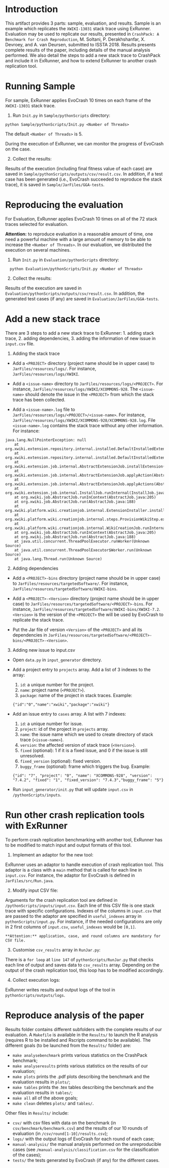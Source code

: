  # Introduction

This artifact provides 3 parts: sample, evaluation, and results.
Sample is an example which replicates the `XWIKI-13031` stack trace using ExRunner. 
Evaluation may be used to replicate our results, presented in `CrashPack: A Benchmark for Crash Reproduction`, M. Soltani, P. Derakhshanfar, X. Devroey, and A. van Deursen, submitted to ISSTA 2018.
Results presents complete results of the paper, including details of the manual analysis performed.
We also detail the steps to add a new stack trace to CrashPack and include it in ExRunner, and how to extend ExRunner to another crash replication tool.

# Running Sample

For sample, ExRunner applies EvoCrash 10 times on each frame of the `XWIKI-13031` stack trace.

1. Run `Init.py` in `Sample/pythonScripts` directory:
```
python Sample/pythonScripts/Init.py <Number of Threads>
```
The default `<Number of Threads>` is 5.

  During the execution of ExRunner, we can monitor the progress of EvoCrash on the case.

2. Collect the results:

  Results of the execution (including final fitness value of each case) are saved in `Sample/pythonScripts/outputs/csv/result.csv`. In addition, if a test case has been generated (i.e., EvoCrash succeeded to reproduce the stack trace), it is saved in `Sample/JarFiles/GGA-tests`.


# Reproducing the evaluation

For Evaluation, ExRunner applies EvoCrash 10 times on all of the 72 stack traces selected for evaluation.

 **Attention:** to reproduce evaluation in a reasonable amount of time, one need a powerful machine with a large amount of memory to be able to increase the `<Number of Threads>`. In our evaluation, we distributed the execution on several machines.

1. Run `Init.py` in `Evaluation/pythonScripts` directory:
```
  python Evaluation/pythonScripts/Init.py <Number of Threads>
```

2. Collect the results:

  Results of the execution are saved in `Evaluation/pythonScripts/outputs/csv/result.csv`. In addition, the generated test cases (if any) are saved in `Evaluation/JarFiles/GGA-tests`.


# Add a new stack trace

There are 3 steps to add a new stack trace to ExRunner: 1. adding stack trace, 2. adding dependencies, 3. adding the information of new issue in `input.csv` file.

1. Adding the stack trace
  * Add a `<PROJECT>` directory (project name should be in upper case) to `JarFiles/resources/logs/`. For instance, `JarFiles/resources/logs/XWIKI`.

  * Add a `<issue-name>` directory to `JarFiles/resources/logs/<PROJECT>`. For instance, `JarFiles/resources/logs/XWIKI/XCOMMONS-928`. The `<issue-name>` should denote the issue in the `<PROJECT>` from which the stack trace has been collected.

  * Add a `<issue-name>.log` file to `JarFiles/resources/logs/<PROJECT>/<issue-name>`. For instance, `JarFiles/resources/logs/XWIKI/XCOMMONS-928/XCOMMONS-928.log`. File `<issue-name>.log` contains the stack trace without any other information. For instance:

```
java.lang.NullPointerException: null
    at org.xwiki.extension.repository.internal.installed.DefaultInstalledExtensionRepository.applyInstallExtension(DefaultInstalledExtensionRepository.java:449)
    at org.xwiki.extension.repository.internal.installed.DefaultInstalledExtensionRepository.installExtension(DefaultInstalledExtensionRepository.java:691)
    at org.xwiki.extension.job.internal.AbstractExtensionJob.installExtension(AbstractExtensionJob.java:257)
    at org.xwiki.extension.job.internal.AbstractExtensionJob.applyAction(AbstractExtensionJob.java:204)
    at org.xwiki.extension.job.internal.AbstractExtensionJob.applyActions(AbstractExtensionJob.java:151)
    at org.xwiki.extension.job.internal.InstallJob.runInternal(InstallJob.java:150)
    at org.xwiki.job.AbstractJob.runInContext(AbstractJob.java:205)
    at org.xwiki.job.AbstractJob.run(AbstractJob.java:188)
    at org.xwiki.platform.wiki.creationjob.internal.ExtensionInstaller.installExtension(ExtensionInstaller.java:73)
    at org.xwiki.platform.wiki.creationjob.internal.steps.ProvisionWikiStep.execute(ProvisionWikiStep.java:78)
    at org.xwiki.platform.wiki.creationjob.internal.WikiCreationJob.runInternal(WikiCreationJob.java:80)
    at org.xwiki.job.AbstractJob.runInContext(AbstractJob.java:205)
    at org.xwiki.job.AbstractJob.run(AbstractJob.java:188)
    at java.util.concurrent.ThreadPoolExecutor.runWorker(Unknown Source)
    at java.util.concurrent.ThreadPoolExecutor$Worker.run(Unknown Source)
    at java.lang.Thread.run(Unknown Source)
```
  

2. Adding dependencies
  * Add a `<PROJECT>-bins` directory (project name should be in upper case) to `JarFiles/resources/targetedSoftware/`. For instance, `JarFiles/resources/targetedSoftware/XWIKI-bins`.

  * Add a `<PROJECT>-<Version>` directory (project name should be in upper case) to `JarFiles/resources/targetedSoftware/<PROJECT>-bins`. For instance, `JarFiles/resources/targetedSoftware/XWIKI-bins/XWIKI-7.2`. `<Version>` is the version of the `<PROJECT>` the will be used by EvoCrash to replicate the stack trace.

  * Put the Jar file of version `<Version>` of the `<PROJECT>` and all its dependencies in `JarFiles/resources/targetedSoftware/<PROJECT>-bins/<PROJECT>-<Version>`.

3. Adding new issue to input.csv
  * Open `data.py` in `input_generator` directory.
  * Add a project entry to `projects` array. Add a list of 3 indexes to the array:
	1. `id`: a unique number for the project.
    2. `name`: project name (`<PROJECT>`).
    3. `package`: name of the project in stack traces.
    Example:
        
	```
  	{"id":"0","name":"xwiki","package":"xwiki"}
  	```
      
  * Add an issue entry to `cases` array. A list with 7 indexes:
    1. `id`: a unique number for issue.
    2. `project`: id of the project in `projects` array.
    3. `name`: the issue name which we used to create directory of stack trace (`<issue-name>`).
    4. `version`: the affected version of stack trace (`<Version>`).
    5. `fixed` (optional): 1 if it is a fixed issue, and 0 if the issue is still unresolved.
    6. `fixed_version` (optional): fixed version.
    7. `buggy_frame` (optional): frame which triggers the bug.
    Example:
    
    ```
    {"id": "7", "project": "0", "name": "XCOMMONS-928", "version": "7.4.2", "fixed": "1", "fixed_version": "7.4.3","buggy_frame": "5"}
    ```
        
  * Run `input_generator/init.py` that will update `input.csv` in `/pythonScripts/inputs`.


# Run other crash replication tools with ExRunner

To perform crash replication benchmarking with another tool, ExRunner has to be modified to match input and output formats of this tool.

  1. Implement an adaptor for the new tool:

  ExRunner uses an adaptor to handle execution of crash replication tool. This adaptor is a class with a `main` method that is called for each line in `input.csv`. For instance, the adaptor for EvoCrash is defined in `JarFiles/src/Run.java`.

  2. Modify input CSV file:

  Arguments for the crash replication tool are defined in `/pythonScripts/inputs/input.csv`. Each line of this CSV file is one stack trace with specific configurations. Indexes of the columns in `input.csv` that are passed to the adaptor are specified in `useful_indexes` array in `pythonScripts/input.py`. For instance, if the needed configurations are only in 2 first columns of `input.csv`, `useful_indexes` would be `[0,1]`.

    **Attention:** application, case, and round columns are mandatory for CSV file.

  3. Customise `csv_results` array in `RunJar.py`:

   There is a `for loop` at `line 147` of `pythonScripts/RunJar.py` that checks each line of output and saves  data to `csv_results` array. Depending on the output of the crash replication tool, this loop has to be modified accordingly.
   
  4. Collect execution logs:

  ExRunner writes results and output logs of the tool in `pythonScripts/outputs/logs`.

# Reproduce analysis of the paper

Results folder contains different subfolders with the complete results of our evaluation. A `Makefile` is available in the `Results/` to launch the R analysis (requires R to be installed and Rscripts command to be available). The different goals (to be launched from the `Results/` folder) are:

  * `make analysebenchmark` prints various statistics on the CrashPack benchmark;
  * `make analyseresults` prints various statistics on the results of our evaluation;
  * `make plots` prints the .pdf plots describing the benchmark and the evaluation results in `plots/`;
  * `make tables` prints the .tex tables describing the benchmark and the evaluation results in `tables/`;
  * `make all` all of the above goals;
  * `make clean` deletes `plots/` and `tables/`.
	
Other files in `Results/` include:

  * `csv/` with csv files with data on the benchmark (in `csv/benchmark/benchmark.csv`) and the results of our 10 rounds of evaluation (in `/csv/round[1-10]/results.csv`);
  * `logs/` with the output logs of EvoCrash for each round of each case;
  * `manual-analysis/` the manual analysis performed on the unreproducible cases (see `/manual-analysis/classification.csv` for the classification of the cases);
  * `tests/` the tests generated by EvoCrash (if any) for the different cases.



